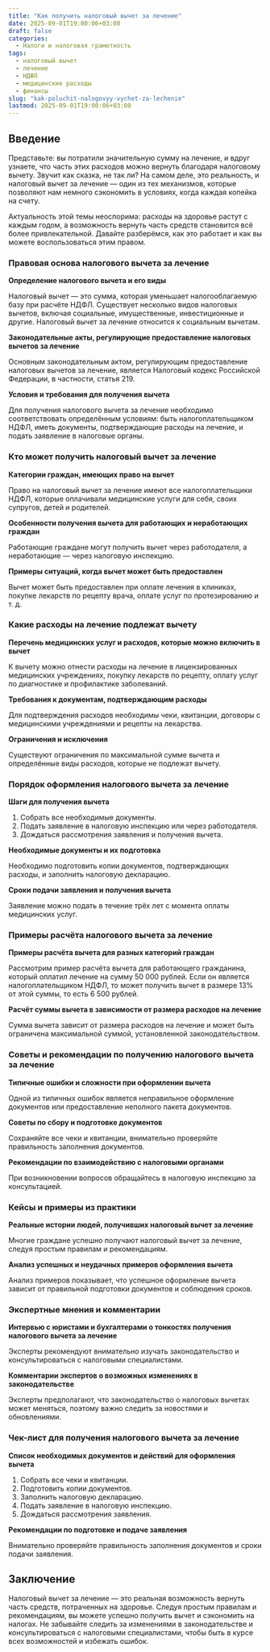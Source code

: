 ```yaml
---
title: "Как получить налоговый вычет за лечение"
date: 2025-09-01T19:00:06+03:00
draft: false
categories:
  - Налоги и налоговая грамотность
tags:
  - налоговый вычет
  - лечение
  - НДФЛ
  - медицинские расходы
  - финансы
slug: "kak-poluchit-nalogovyy-vychet-za-lechenie"
lastmod: 2025-09-01T19:00:06+03:00
---
```


## Введение

Представьте: вы потратили значительную сумму на лечение, и вдруг узнаете, что часть этих расходов можно вернуть благодаря налоговому вычету. Звучит как сказка, не так ли? На самом деле, это реальность, и налоговый вычет за лечение — один из тех механизмов, которые позволяют нам немного сэкономить в условиях, когда каждая копейка на счету.

Актуальность этой темы неоспорима: расходы на здоровье растут с каждым годом, а возможность вернуть часть средств становится всё более привлекательной. Давайте разберёмся, как это работает и как вы можете воспользоваться этим правом.

### Правовая основа налогового вычета за лечение

**Определение налогового вычета и его виды**

Налоговый вычет — это сумма, которая уменьшает налогооблагаемую базу при расчёте НДФЛ. Существует несколько видов налоговых вычетов, включая социальные, имущественные, инвестиционные и другие. Налоговый вычет за лечение относится к социальным вычетам.

**Законодательные акты, регулирующие предоставление налоговых вычетов за лечение**

Основным законодательным актом, регулирующим предоставление налоговых вычетов за лечение, является Налоговый кодекс Российской Федерации, в частности, статья 219.

**Условия и требования для получения вычета**

Для получения налогового вычета за лечение необходимо соответствовать определённым условиям: быть налогоплательщиком НДФЛ, иметь документы, подтверждающие расходы на лечение, и подать заявление в налоговые органы.

### Кто может получить налоговый вычет за лечение

**Категории граждан, имеющих право на вычет**

Право на налоговый вычет за лечение имеют все налогоплательщики НДФЛ, которые оплачивали медицинские услуги для себя, своих супругов, детей и родителей.

**Особенности получения вычета для работающих и неработающих граждан**

Работающие граждане могут получить вычет через работодателя, а неработающие — через налоговую инспекцию.

**Примеры ситуаций, когда вычет может быть предоставлен**

Вычет может быть предоставлен при оплате лечения в клиниках, покупке лекарств по рецепту врача, оплате услуг по протезированию и т. д.

### Какие расходы на лечение подлежат вычету

**Перечень медицинских услуг и расходов, которые можно включить в вычет**

К вычету можно отнести расходы на лечение в лицензированных медицинских учреждениях, покупку лекарств по рецепту, оплату услуг по диагностике и профилактике заболеваний.

**Требования к документам, подтверждающим расходы**

Для подтверждения расходов необходимы чеки, квитанции, договоры с медицинскими учреждениями и рецепты на лекарства.

**Ограничения и исключения**

Существуют ограничения по максимальной сумме вычета и определённые виды расходов, которые не подлежат вычету.

### Порядок оформления налогового вычета за лечение

**Шаги для получения вычета**

1. Собрать все необходимые документы.
2. Подать заявление в налоговую инспекцию или через работодателя.
3. Дождаться рассмотрения заявления и получения вычета.

**Необходимые документы и их подготовка**

Необходимо подготовить копии документов, подтверждающих расходы, и заполнить налоговую декларацию.

**Сроки подачи заявления и получения вычета**

Заявление можно подать в течение трёх лет с момента оплаты медицинских услуг.

### Примеры расчёта налогового вычета за лечение

**Примеры расчёта вычета для разных категорий граждан**

Рассмотрим пример расчёта вычета для работающего гражданина, который оплатил лечение на сумму 50 000 рублей. Если он является налогоплательщиком НДФЛ, то может получить вычет в размере 13% от этой суммы, то есть 6 500 рублей.

**Расчёт суммы вычета в зависимости от размера расходов на лечение**

Сумма вычета зависит от размера расходов на лечение и может быть ограничена максимальной суммой, установленной законодательством.

### Советы и рекомендации по получению налогового вычета за лечение

**Типичные ошибки и сложности при оформлении вычета**

Одной из типичных ошибок является неправильное оформление документов или предоставление неполного пакета документов.

**Советы по сбору и подготовке документов**

Сохраняйте все чеки и квитанции, внимательно проверяйте правильность заполнения документов.

**Рекомендации по взаимодействию с налоговыми органами**

При возникновении вопросов обращайтесь в налоговую инспекцию за консультацией.

### Кейсы и примеры из практики

**Реальные истории людей, получивших налоговый вычет за лечение**

Многие граждане успешно получают налоговый вычет за лечение, следуя простым правилам и рекомендациям.

**Анализ успешных и неудачных примеров оформления вычета**

Анализ примеров показывает, что успешное оформление вычета зависит от правильной подготовки документов и соблюдения сроков.

### Экспертные мнения и комментарии

**Интервью с юристами и бухгалтерами о тонкостях получения налогового вычета за лечение**

Эксперты рекомендуют внимательно изучать законодательство и консультироваться с налоговыми специалистами.

**Комментарии экспертов о возможных изменениях в законодательстве**

Эксперты предполагают, что законодательство о налоговых вычетах может меняться, поэтому важно следить за новостями и обновлениями.

### Чек-лист для получения налогового вычета за лечение

**Список необходимых документов и действий для оформления вычета**

1. Собрать все чеки и квитанции.
2. Подготовить копии документов.
3. Заполнить налоговую декларацию.
4. Подать заявление в налоговую инспекцию.
5. Дождаться рассмотрения заявления.

**Рекомендации по подготовке и подаче заявления**

Внимательно проверяйте правильность заполнения документов и сроки подачи заявления.

## Заключение

Налоговый вычет за лечение — это реальная возможность вернуть часть средств, потраченных на здоровье. Следуя простым правилам и рекомендациям, вы можете успешно получить вычет и сэкономить на налогах. Не забывайте следить за изменениями в законодательстве и консультироваться с налоговыми специалистами, чтобы быть в курсе всех возможностей и избежать ошибок.

